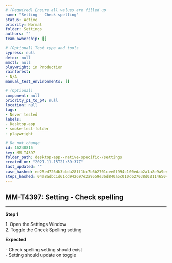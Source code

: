 ```yaml
---
# (Required) Ensure all values are filled up
name: "Setting - Check spelling"
status: Active
priority: Normal
folder: Settings
authors: ""
team_ownership: []

# (Optional) Test type and tools
cypress: null
detox: null
mmctl: null
playwright: in Production
rainforest: 
- N/A
manual_test_environments: []

# (Optional)
component: null
priority_p1_to_p4: null
location: null
tags: 
- Never tested
labels: 
- Desktop-app
- smoke-test-folder
- playwright

# Do not change
id: 16240815
key: MM-T4397
folder_path: desktop-app--native-specific-/settings
created_on: "2021-11-15T21:39:37Z"
last_updated: ""
case_hashed: ee25ed726db3bbda28ff1bc7b6b2701cee0f994c100edab2a1a8e9a9e4702ed14c5192d10ca373882198d33fb96fed68
steps_hashed: 04a8adbc1d61cd942697e2a9559e36d840a5c010d627038d02114650484213b8d6a161de60ba497f26192310bebdcacd
---
```


## MM-T4397: Setting - Check spelling

---

**Step 1**

1\. Open the Settings Window\
2\. Toggle the Check Spelling setting

**Expected**

\- Check spelling setting should exist\
\- Setting should update on toggle

